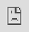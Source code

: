 ```yaml
---
layout: null
title: "Resume"
permalink: /resume/
sitemap: false  # (옵션) 검색 엔진에서 제외
---
```

<!DOCTYPE html>
<html lang="ko">
<head>
    <meta charset="UTF-8">
    <meta name="viewport" content="width=device-width, initial-scale=1.0">
    <title>Resume</title> <style>
        /* 페이지의 모든 여백과 스크롤을 제거합니다. */
        body, html {
            margin: 0;
            padding: 0;
            height: 100%;
            overflow: hidden;
        }
        /* iframe이 화면 전체를 채우도록 설정합니다. */
        iframe {
            position: absolute;
            top: 0;
            left: 0;
            width: 100%;
            height: 100%;
            border: none; /* iframe의 테두리를 제거합니다. */
        }
    </style>
</head>
<body>
    <iframe src="https://h-levi.notion.site/Resume-8d01f0081b18489199e978bdab38f4b7"></iframe>
</body>
</html>
